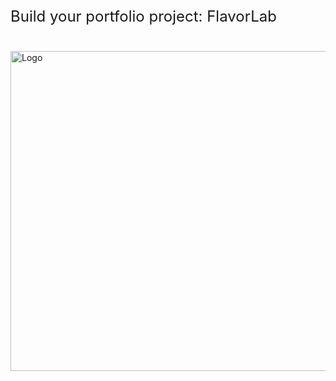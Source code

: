 <p style="font-size: 24px;">Build your portfolio project: FlavorLab</p><br />
<img src="https://storage.googleapis.com/openscreenshot/v%2Fz%2FC/jHArj8Czv.png" alt="Logo" width="512" height="512">
